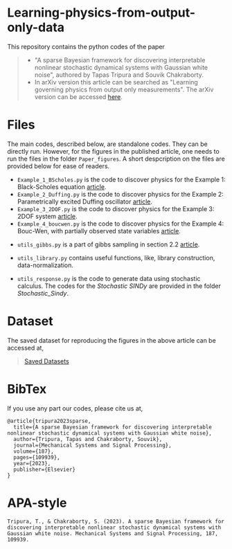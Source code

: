 # Learning-physics-from-output-only-data
This repository contains the python codes of the paper 
  > + "A sparse Bayesian framework for discovering interpretable nonlinear stochastic dynamical systems with Gaussian white noise", authored by Tapas Tripura and Souvik Chakraborty.
  > + In arXiv version this article can be searched as "Learning governing physics from output only measurements". The arXiv version can be accessed [here](https://arxiv.org/pdf/2208.05609.pdf).

# Files
The main codes, described below, are standalone codes. They can be directly run. However, for the figures in the published article, one needs to run the files in the folder `Paper_figures`. A short despcription on the files are provided below for ease of readers.
  + `Example_1_BScholes.py` is the code to discover physics for the Example 1: Black-Scholes equation [article](https://arxiv.org/pdf/2208.05609.pdf).
  + `Example_2_Duffing.py` is the code to discover physics for the Example 2: Parametrically excited Duffing oscillator [article](https://arxiv.org/pdf/2208.05609.pdf).
  + `Example_3_2DOF.py` is the code to discover physics for the Example 3: 2DOF system [article](https://arxiv.org/pdf/2208.05609.pdf).
  + `Example_4_boucwen.py` is the code to discover physics for the Example 4: Bouc-Wen, with partially observed state variables [article](https://arxiv.org/pdf/2208.05609.pdf).
  - `utils_gibbs.py` is a part of gibbs sampling in section 2.2 [article](https://arxiv.org/pdf/2208.05609.pdf).
  * `utils_library.py` contains useful functions, like, library construction, data-normalization.
  + `utils_response.py` is the code to generate data using stochastic calculus.
The codes for the *Stochastic SINDy* are provided in the folder *Stochastic_Sindy*.

# Dataset
The saved dataset for reproducing the figures in the above article can be accessed at,
> [Saved Datasets](https://drive.google.com/drive/folders/1o5ZoWFjuJwuktp-Kgl9acQUlZ5ALEtZB?usp=sharing)

# BibTex
If you use any part our codes, please cite us at,
```
@article{tripura2023sparse,
  title={A sparse Bayesian framework for discovering interpretable nonlinear stochastic dynamical systems with Gaussian white noise},
  author={Tripura, Tapas and Chakraborty, Souvik},
  journal={Mechanical Systems and Signal Processing},
  volume={187},
  pages={109939},
  year={2023},
  publisher={Elsevier}
}
```

# APA-style
```
Tripura, T., & Chakraborty, S. (2023). A sparse Bayesian framework for discovering interpretable nonlinear stochastic dynamical systems with Gaussian white noise. Mechanical Systems and Signal Processing, 187, 109939.
```
